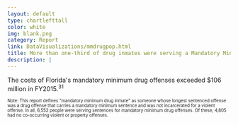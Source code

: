 ```yaml
---
layout: default
type: chartlefttall
color: white
img: blank.png
category: Report
link: DataVisualizations/mmdrugpop.html
title: More than one-third of drug inmates were serving a Mandatory Minimum offense.
description: |
---
```

The costs of Florida's mandatory minimum drug offenses exceeded $106
million in FY2015.<sup>31</sup>

<small><small>Note: This report defines "mandatory minimum drug inmate"
as someone whose longest sentenced offense was a drug offense
that carries a mandatory minimum sentence and was not
incarcerated for a violent offense. In all, 6,552 people
were serving sentences for mandatory minimum drug offenses. Of these, 4,805
 had no co-occurring violent or property offenses.</small></small>